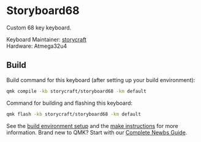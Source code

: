 # Storyboard68

Custom 68 key keyboard.

Keyboard Maintainer: [storycraft](https://github.com/storycraft)  
Hardware: Atmega32u4

## Build
Build command for this keyboard (after setting up your build environment):
```bash
qmk compile -kb storycraft/storyboard68 -km default
```

Command for building and flashing this keyboard:
```bash
qmk flash -kb storycraft/storyboard68 -km default
```

See the [build environment setup](https://docs.qmk.fm/#/getting_started_build_tools) and the [make instructions](https://docs.qmk.fm/#/getting_started_make_guide) for more information. Brand new to QMK? Start with our [Complete Newbs Guide](https://docs.qmk.fm/#/newbs).
